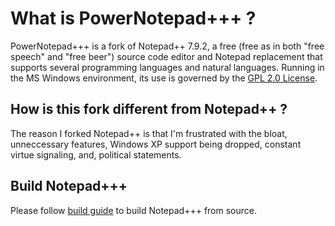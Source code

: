 What is PowerNotepad+++ ?
===================

PowerNotepad+++ is a fork of Notepad++ 7.9.2, a free (free as in both "free speech" and "free beer") source code
editor and Notepad replacement that supports several programming languages and natural languages. Running in the MS Windows environment, its use is governed by the [GPL 2.0 License](LICENSE.TXT).


How is this fork different from Notepad++ ?
-------------------------------------------
The reason I forked Notepad++ is that I'm frustrated with the bloat, unneccessary features, Windows XP support being dropped, constant virtue signaling, and, political statements.

Build Notepad+++
---------------

Please follow [build guide](BUILD.MD) to build Notepad+++ from source.




